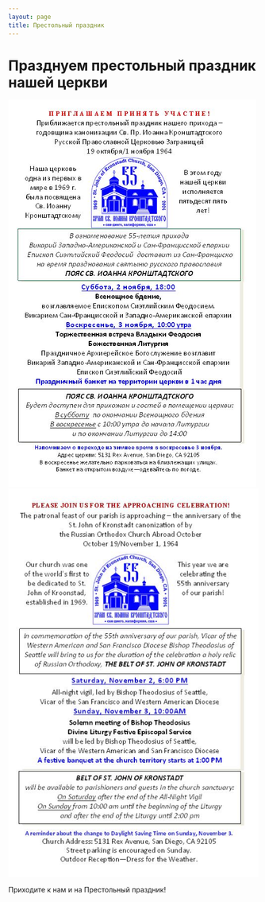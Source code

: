 ```yaml
---
layout: page
title: Престольный праздник
---
```


# Празднуем престольный праздник нашей церкви

![Престольный праздник](/assets/img/2024_Prestol_Flyer_Short_RU%20ver2.jpg) ![Престольный праздник](/assets/img/2024_Prestol_Flyer_Short_EN%20ver2.jpg)

Приходите к нам и на Престольный праздник!

